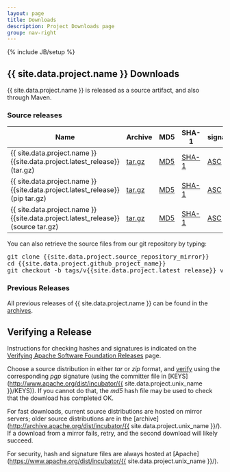 ```yaml
---
layout: page
title: Downloads
description: Project Downloads page
group: nav-right
---
```

<!--
{% comment %}
Licensed to the Apache Software Foundation (ASF) under one or more
contributor license agreements.  See the NOTICE file distributed with
this work for additional information regarding copyright ownership.
The ASF licenses this file to you under the Apache License, Version 2.0
(the "License"); you may not use this file except in compliance with
the License.  You may obtain a copy of the License at

http://www.apache.org/licenses/LICENSE-2.0

Unless required by applicable law or agreed to in writing, software
distributed under the License is distributed on an "AS IS" BASIS,
WITHOUT WARRANTIES OR CONDITIONS OF ANY KIND, either express or implied.
See the License for the specific language governing permissions and
limitations under the License.
{% endcomment %}
-->
{% include JB/setup %}

## {{ site.data.project.name }} Downloads

{{ site.data.project.name }} is released as a source artifact, and also through Maven.

### Source releases


<table class="table table-hover sortable">
    <thead>
        <tr>
            <th><b>Name</b></th>
            <th><b>Archive</b></th>
            <th><b>MD5</b></th>
            <th><b>SHA-1</b></th>
            <th><b>signature</b></th>
        </tr>
    </thead>
    <tbody>
        <tr>
            <td>{{ site.data.project.name }} {{site.data.project.latest_release}} (tar.gz)</td>
            <td><a href="http://www.apache.org/dyn/closer.lua/incubator/{{site.data.project.unix_name}}/{{site.data.project.latest_release}}/toree-bin/apache-toree-{{site.data.project.latest_release}}-binary-release.tar.gz">tar.gz</a></td>
            <td><a href="http://www.apache.org/dist/incubator/{{site.data.project.unix_name}}/{{site.data.project.latest_release}}/toree-bin/apache-toree-{{site.data.project.latest_release}}-binary-release.tar.gz.md5">MD5</a></td>
            <td><a href="http://www.apache.org/dist/incubator/{{site.data.project.unix_name}}/{{site.data.project.latest_release}}/toree-bin/apache-toree-{{site.data.project.latest_release}}-binary-release.tar.gz.sha">SHA-1</a></td>
            <td><a href="http://www.apache.org/dist/incubator/{{site.data.project.unix_name}}/{{site.data.project.latest_release}}/toree-bin/apache-toree-{{site.data.project.latest_release}}-binary-release.tar.gz.asc">ASC</a></td>
        </tr>
        <tr>
            <td>{{ site.data.project.name }} {{site.data.project.latest_release}} (pip tar.gz)</td>
            <td><a href="http://www.apache.org/dyn/closer.lua/incubator/{{site.data.project.unix_name}}/{{site.data.project.latest_release}}/toree-pip/apache-toree-{{site.data.project.pip_latest_release}}.tar.gz">tar.gz</a></td>
            <td><a href="http://www.apache.org/dist/incubator/{{site.data.project.unix_name}}/{{site.data.project.latest_release}}/toree-pip/apache-toree-{{site.data.project.pip_latest_release}}.tar.gz.md5">MD5</a></td>
            <td><a href="http://www.apache.org/dist/incubator/{{site.data.project.unix_name}}/{{site.data.project.latest_release}}/toree-pip/apache-toree-{{site.data.project.pip_latest_release}}.tar.gz.sha">SHA-1</a></td>
            <td><a href="http://www.apache.org/dist/incubator/{{site.data.project.unix_name}}/{{site.data.project.latest_release}}/toree-pip/apache-toree-{{site.data.project.pip_latest_release}}.tar.gz.asc">ASC</a></td>
        </tr>
        <tr>
            <td>{{ site.data.project.name }} {{site.data.project.latest_release}} (source tar.gz)</td>
            <td><a href="http://www.apache.org/dyn/closer.lua/incubator/{{site.data.project.unix_name}}/{{site.data.project.latest_release}}/toree-src/apache-toree-{{site.data.project.latest_release}}-source-release.tar.gz">tar.gz</a></td>
            <td><a href="http://www.apache.org/dist/incubator/{{site.data.project.unix_name}}/{{site.data.project.latest_release}}/toree-src/apache-toree-{{site.data.project.latest_release}}-source-release.tar.gz.md5">MD5</a></td>
            <td><a href="http://www.apache.org/dist/incubator/{{site.data.project.unix_name}}/{{site.data.project.latest_release}}/toree-src/apache-toree-{{site.data.project.latest_release}}-source-release.tar.gz.sha">SHA-1</a></td>
            <td><a href="http://www.apache.org/dist/incubator/{{site.data.project.unix_name}}/{{site.data.project.latest_release}}/toree-src/apache-toree-{{site.data.project.latest_release}}-source-release.tar.gz.asc">ASC</a></td>
        </tr>
        <!--tr>
            <td>Release Notes</td>
            <td><a href="/releases/spark/{{ site.data.project.latest_release }}/release-notes">{{ site.data.project.latest_release }}</a></td>
            <td></td>
            <td></td>
            <td></td>
        </tr-->
    </tbody>
</table>

You can also retrieve the source files from our git repository by typing:

<pre>
git clone {{site.data.project.source_repository_mirror}}
cd {{site.data.project.github_project_name}}
git checkout -b tags/v{{site.data.project.latest_release}} v{{site.data.project.latest_release}}
</pre>

### Previous Releases

All previous releases of {{ site.data.project.name }} can be found in the [archives](http://archive.apache.org/dist/incubator/{{site.data.project.unix_name}}/).

## Verifying a Release

Instructions for checking hashes and signatures is indicated on the [Verifying Apache Software Foundation Releases](http://www.apache.org/info/verification.html) page.

Choose a source distribution in either *tar* or *zip* format,
and [verify](http://www.apache.org/dyn/closer.cgi#verify)
using the corresponding *pgp* signature (using the committer file in
[KEYS](http://www.apache.org/dist/incubator/{{ site.data.project.unix_name }}/KEYS)).
If you cannot do that, the *md5* hash file may be used to check that the
download has completed OK.

For fast downloads, current source distributions are hosted on mirror servers;
older source distributions are in the
[archive](http://archive.apache.org/dist/incubator/{{ site.data.project.unix_name }}/).
If a download from a mirror fails, retry, and the second download will likely
succeed.

For security, hash and signature files are always hosted at
[Apache](https://www.apache.org/dist/incubator/{{ site.data.project.unix_name }}/).
